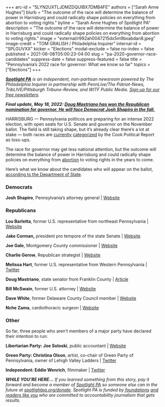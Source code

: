 +++
arc-id = "5LYN2UXTLJDMZDQUIBX7DMB4FE"
authors = ["Sarah Anne Hughes"]
blurb = "The outcome of the race will determine the balance of power in Harrisburg and could radically shape policies on everything from abortion to voting rights."
byline = "Sarah Anne Hughes of Spotlight PA"
description = "The outcome of the race will determine the balance of power in Harrisburg and could radically shape policies on everything from abortion to voting rights."
image = "external/r992ah0047215dx5m9bxabdan8.jpeg"
image-credit = "TOM GRALISH / Philadelphia Inquirer"
internal-id = "SPLGUVXX"
kicker = "Elections"
modal-exclude = false
no-index = false
published = 2021-06-08T05:00:23-04:00
slug = "pa-2020-governor-race-candidates"
suppress-date = false
suppress-featured = false
title = "Pennsylvania’s 2022 race for governor: What we know so far"
topics = ["Elections"]
+++

<a href="https://www.spotlightpa.org/"><i><b>Spotlight PA</b></i></a><i> is an independent, non-partisan newsroom powered by The Philadelphia Inquirer in partnership with PennLive/The Patriot-News, TribLIVE/Pittsburgh Tribune-Review, and WITF Public Media. </i><a href="https://www.spotlightpa.org/newsletters"><i>Sign up for our free newsletters</i></a><i>.</i>

<i><b>Final update, May 18, 2022: </b></i><a href="https://www.spotlightpa.org/news/2022/05/pa-primary-2022-governor-election-results/" target="_blank"><i><b>Doug Mastriano has won the Republican nomination for governor. He will face Democrat Josh Shapiro in the fall.</b></i></a>

HARRISBURG — Pennsylvania politicos are preparing for an intense 2022 election, with open seats for U.S. Senate and governor on the November ballot. The field is still taking shape, but it’s already clear there’s a lot at stake — both races are <a href="https://cookpolitical.com/ratings/governor-race-ratings">currently</a> <a href="https://cookpolitical.com/ratings/senate-race-ratings">categorized</a> by the Cook Political Report as toss-ups.

The race for governor may get less national attention, but the outcome will determine the balance of power in Harrisburg and could radically shape policies on everything from <a href="https://www.goerie.com/story/news/2021/05/25/pennsylvania-abortion-bills-advance/7430884002/">abortion</a> to voting rights in the years to come.

Here’s what we know about the candidates who will appear on the ballot, <a href="https://www.pavoterservices.pa.gov/ElectionInfo/electioninfo.aspx" target="_blank">according to the Department of State</a>.

<script src="https://www.spotlightpa.org/embed.js" async></script><div data-spl-embed-version="1" data-spl-src="https://www.spotlightpa.org/embeds/newsletter/"></div>

### Democrats

<b>Josh Shapiro</b>, Pennsylvania’s attorney general | <a href="https://web.archive.org/20210618032646/https://joshshapiro.org/">Website</a>

### Republicans

<b>Lou Barletta</b>, former U.S. representative from northeast Pennsylvania | <a href="https://web.archive.org/20210608070715/https://www.loubarletta.com/">Website</a>

<b>Jake Corman,</b> president pro tempore of the state Senate | <a href="https://web.archive.org/web/20220527051336/https://www.cormanforpa.com/">Website</a>

<b>Joe Gale</b>, Montgomery County commissioner | <a href="https://web.archive.org/20210602215625/http://www.joegale.com/">Website</a>

<b>Charlie Gerow</b>, Republican strategist | <a href="https://web.archive.org/web/20220519061750/https://www.charlieforgovernor.com/">Website</a>

<b>Melissa Hart</b>, former U.S. representative from Western Pennsylvania | <a href="https://twitter.com/hartofpgh" target="_blank">Twitter</a>

<b>Doug Mastriano</b>, state senator from Franklin County | <a href="https://www.inquirer.com/politics/pennsylvania/doug-mastriano-republican-pennsylvania-governor-election-20220108.html" target="_blank">Article</a>

<b>Bill McSwain</b>, former U.S. attorney | <a href="https://web.archive.org/20210913124543/https://billmcswain.com/">Website</a>

<b>Dave White</b>, former Delaware County Council member | <a href="https://web.archive.org/20211106153520/https://www.davewhiteforgovernor.com/">Website</a>

<b>Nche Zama</b>, cardiothoracic surgeon | <a href="https://web.archive.org/20210602050118/https://www.zamaforpa.com/">Website</a>

<script src="https://www.spotlightpa.org/embed.js" async></script><div data-spl-embed-version="1" data-spl-src="https://www.spotlightpa.org/embeds/donate/?eyebrow_text=SUPPORT%20SPOTLIGHT%20PA&cta_text=YES%2C%20DOUBLE%20MY%20GIFT&teaser_text=Support%20Spotlight%20PA's%20vital%20investigative%20journalism%20for%20Pennsylvania%20and%20for%20a%20limited%20time%2C%20all%20gifts%20will%20be%20DOUBLED."></div>

### Other

So far, three people who aren’t members of a major party have declared their intention to run:

<b>Libertarian Party: Joe Soloski</b>, public accountant | <a href="https://web.archive.org/20210612003647/https://www.joesoloski.com/">Website</a>

<b>Green Party: Christina Olson</b>, artist, co-chair of Green Party of Pennsylvania, owner of Lehigh Valley Ladders | <a href="https://twitter.com/christinaeolso1?lang=en">Twitter</a>

<b>Independent: Eddie Wenrich</b>, filmmaker | <a href="https://twitter.com/eddie7697?lang=en" target="_blank">Twitter</a>

<i><b>WHILE YOU’RE HERE...</b></i><i> If you learned something from this story, pay it forward and become a member of </i><a href="https://www.spotlightpa.org/"><i>Spotlight PA</i></a><i> so someone else can in the future at </i><a href="http://spotlightpa.org/donate"><i>spotlightpa.org/donate</i></a><i>. Spotlight PA is funded by</i><a href="https://www.spotlightpa.org/support"><i> foundations</i></a><i> </i><a href="https://www.spotlightpa.org/support"><i>and readers like you</i></a><i> who are committed to accountability journalism that gets results.</i>
